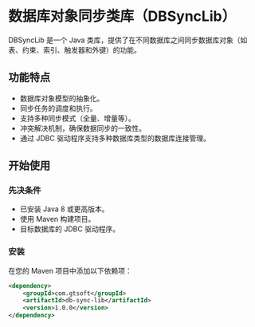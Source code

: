 # 数据库对象同步类库（DBSyncLib）

DBSyncLib 是一个 Java 类库，提供了在不同数据库之间同步数据库对象（如表、约束、索引、触发器和外键）的功能。

## 功能特点

- 数据库对象模型的抽象化。
- 同步任务的调度和执行。
- 支持多种同步模式（全量、增量等）。
- 冲突解决机制，确保数据同步的一致性。
- 通过 JDBC 驱动程序支持多种数据库类型的数据库连接管理。

## 开始使用

### 先决条件

- 已安装 Java 8 或更高版本。
- 使用 Maven 构建项目。
- 目标数据库的 JDBC 驱动程序。

### 安装

在您的 Maven 项目中添加以下依赖项：

```xml
<dependency>
    <groupId>com.gtsoft</groupId>
    <artifactId>db-sync-lib</artifactId>
    <version>1.0.0</version>
</dependency>
